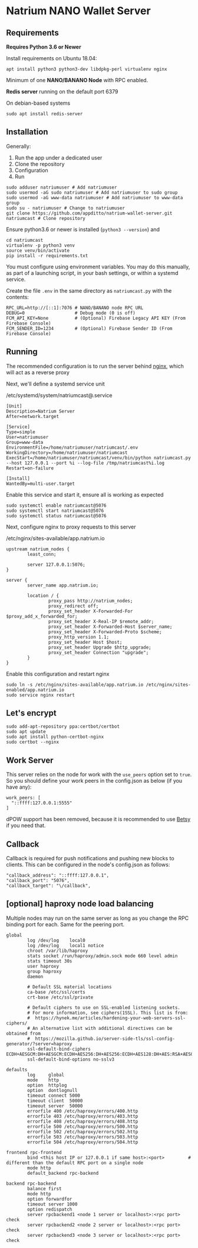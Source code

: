 # Natrium NANO Wallet Server

## Requirements

**Requires Python 3.6 or Newer**

Install requirements on Ubuntu 18.04:
```
apt install python3 python3-dev libdpkg-perl virtualenv nginx
```

Minimum of one **NANO/BANANO Node** with RPC enabled.

**Redis server** running on the default port 6379

On debian-based systems

```
sudo apt install redis-server
```

## Installation

Generally:

1) Run the app under a dedicated user
2) Clone the repository
3) Configuration
4) Run

```
sudo adduser natriumuser # Add natriumuser
sudo usermod -aG sudo natriumuser # Add natriumuser to sudo group
sudo usermod -aG www-data natriumuser # Add natriumuser to www-data group
sudo su - natriumuser # Change to natriumuser
git clone https://github.com/appditto/natrium-wallet-server.git natriumcast # Clone repository
```

Ensure python3.6 or newer is installed (`python3 --version`) and

```
cd natriumcast
virtualenv -p python3 venv
source venv/bin/activate
pip install -r requirements.txt
```

You must configure using environment variables. You may do this manually, as part of a launching script, in your bash settings, or within a systemd service.

Create the file `.env` in the same directory as `natriumcast.py` with the contents:

```
RPC_URL=http://[::1]:7076 # NANO/BANANO node RPC URL
DEBUG=0                   # Debug mode (0 is off)
FCM_API_KEY=None          # (Optional) Firebase Legacy API KEY (From Firebase Console)
FCM_SENDER_ID=1234        # (Optional) Firebase Sender ID (From Firebase Console)
```

## Running

The recommended configuration is to run the server behind [nginx](https://www.nginx.com/), which will act as a reverse proxy

Next, we'll define a systemd service unit

/etc/systemd/system/natriumcast@.service
```
[Unit]
Description=Natrium Server
After=network.target

[Service]
Type=simple
User=natriumuser
Group=www-data
EnvironmentFile=/home/natriumuser/natriumcast/.env
WorkingDirectory=/home/natriumuser/natriumcast
ExecStart=/home/natriumuser/natriumcast/venv/bin/python natriumcast.py --host 127.0.0.1 --port %i --log-file /tmp/natriumcast%i.log
Restart=on-failure

[Install]
WantedBy=multi-user.target
```

Enable this service and start it, ensure all is working as expected

```
sudo systemctl enable natriumcast@5076
sudo systemctl start natriumcast@5076
sudo systemctl status natriumcast@5076
```

Next, configure nginx to proxy requests to this server

/etc/nginx/sites-available/app.natrium.io

```
upstream natrium_nodes {
        least_conn;

        server 127.0.0.1:5076;
}

server {
        server_name app.natrium.io;

        location / {
                proxy_pass http://natrium_nodes;
                proxy_redirect off;
                proxy_set_header X-Forwarded-For $proxy_add_x_forwarded_for;
                proxy_set_header X-Real-IP $remote_addr;
                proxy_set_header X-Forwarded-Host $server_name;
                proxy_set_header X-Forwarded-Proto $scheme;
                proxy_http_version 1.1;
                proxy_set_header Host $host;
                proxy_set_header Upgrade $http_upgrade;
                proxy_set_header Connection "upgrade";
        }
}

```

Enable this configuration and restart nginx

```
sudo ln -s /etc/nginx/sites-available/app.natrium.io /etc/nginx/sites-enabled/app.natrium.io
sudo service nginx restart
```

## Let's encrypt

```
sudo add-apt-repository ppa:certbot/certbot
sudo apt update
sudo apt install python-certbot-nginx 
sudo certbot --nginx
```

## Work Server

This server relies on the node for work with the `use_peers` option set to `true`. So you should define your work peers in the config.json as below (if you have any):

```
work_peers: [
  "::ffff:127.0.0.1:5555"
]
```

dPOW support has been removed, because it is recommended to use [Betsy](https://github.com/bbedward/betsy-middleware) if you need that.

## Callback

Callback is required for push notifications and pushing new blocks to clients. This can be configured in the node's config.json as follows:

```
"callback_address": "::ffff:127.0.0.1",
"callback_port": "5076",
"callback_target": "\/callback",
```

## [optional] haproxy node load balancing
Multiple nodes may run on the same server as long as you change the RPC binding port for each. Same for the peering port.
```
global
        log /dev/log    local0
        log /dev/log    local1 notice
        chroot /var/lib/haproxy
        stats socket /run/haproxy/admin.sock mode 660 level admin
        stats timeout 30s
        user haproxy
        group haproxy
        daemon

        # Default SSL material locations
        ca-base /etc/ssl/certs
        crt-base /etc/ssl/private

        # Default ciphers to use on SSL-enabled listening sockets.
        # For more information, see ciphers(1SSL). This list is from:
        #  https://hynek.me/articles/hardening-your-web-servers-ssl-ciphers/
        # An alternative list with additional directives can be obtained from
        #  https://mozilla.github.io/server-side-tls/ssl-config-generator/?server=haproxy
        ssl-default-bind-ciphers ECDH+AESGCM:DH+AESGCM:ECDH+AES256:DH+AES256:ECDH+AES128:DH+AES:RSA+AESGCM:RSA+AES:!aNULL:!MD5:!DSS
        ssl-default-bind-options no-sslv3

defaults
        log     global
        mode    http
        option  httplog
        option  dontlognull
        timeout connect 5000
        timeout client  50000
        timeout server  50000
        errorfile 400 /etc/haproxy/errors/400.http
        errorfile 403 /etc/haproxy/errors/403.http
        errorfile 408 /etc/haproxy/errors/408.http
        errorfile 500 /etc/haproxy/errors/500.http
        errorfile 502 /etc/haproxy/errors/502.http
        errorfile 503 /etc/haproxy/errors/503.http
        errorfile 504 /etc/haproxy/errors/504.http

frontend rpc-frontend
        bind <this host IP or 127.0.0.1 if same host>:<port>         # different than the default RPC port on a single node
        mode http
        default_backend rpc-backend
        
backend rpc-backend
        balance first
        mode http
        option forwardfor
        timeout server 1000
        option redispatch
        server rpcbackend1 <node 1 server or localhost>:<rpc port> check
        server rpcbackend2 <node 2 server or localhost>:<rpc port> check
        server rpcbackend3 <node 3 server or localhost>:<rpc port> check
```
